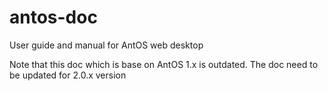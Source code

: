 # antos-doc
User guide and manual for AntOS web desktop

Note that this doc which is base on AntOS 1.x is outdated. The doc need to be updated for 2.0.x version

